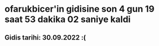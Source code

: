 # ofarukbicer'in gidisine son 4 gun 19 saat 53 dakika 02 saniye kaldi

## Gidis tarihi: 30.09.2022 :(